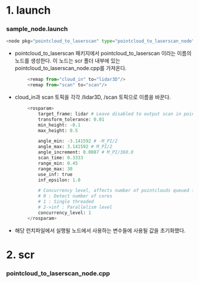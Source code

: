 # 1. launch

### sample_node.launch

```python
<node pkg="pointcloud_to_laserscan" type="pointcloud_to_laserscan_node" name="pointcloud_to_laserscan">
```

- pointcloud_to_laserscan 패키지에서 pointcloud_to_laserscan 이라는 이름의 노드를 생성한다. 이 노드는 scr 폴더 내부에 있는 pointcloud_to_laserscan_node.cpp를 가져온다.

```python
        <remap from="cloud_in" to="lidar3D"/>
        <remap from="scan" to="scan"/>
```
- cloud_in과 scan 토픽을 각각 /lidar3D, /scan 토픽으로 이름을 바꾼다.

```python
        <rosparam>
            target_frame: lidar # Leave disabled to output scan in pointcloud frame
            transform_tolerance: 0.01
            min_height: -0.1
            max_height: 0.5

            angle_min: -3.141592 # -M_PI/2
            angle_max: 3.141592 # M_PI/2
            angle_increment: 0.0087 # M_PI/360.0
            scan_time: 0.3333
            range_min: 0.45
            range_max: 30
            use_inf: true
            inf_epsilon: 1.0

            # Concurrency level, affects number of pointclouds queued for processing and number of threads used
            # 0 : Detect number of cores
            # 1 : Single threaded
            # 2->inf : Parallelism level
            concurrency_level: 1
        </rosparam>
```
- 해당 런치파일에서 실행될 노드에서 사용하는 변수들에 사용될 값을 초기화했다.

# 2. scr

### pointcloud_to_laserscan_node.cpp

